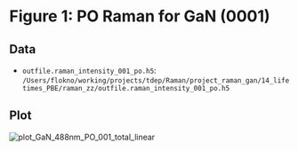 Figure 1: PO Raman for GaN (0001)
===

## Data

- `outfile.raman_intensity_001_po.h5`:
    `/Users/flokno/working/projects/tdep/Raman/project_raman_gan/14_lifetimes_PBE/raman_zz/outfile.raman_intensity_001_po.h5`

## Plot

![plot_GaN_488nm_PO_001_total_linear](plot_GaN_488nm_PO_001_total_linear.png)
